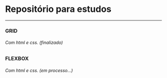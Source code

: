 # Repositório para estudos
<hr>

<h3> GRID </h3>
<h6>Com html e css. (finalizado)</h6>

<h3> FLEXBOX </h3>
<h6>Com html e css. (em processo...)</h6>
